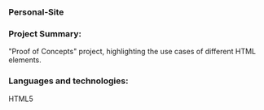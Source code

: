 ### Personal-Site

### Project Summary:
"Proof of Concepts" project, highlighting the use cases of different HTML elements.
### Languages and technologies:
HTML5
